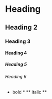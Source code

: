 # Heading
## Heading 2
### Heading 3
#### Heading 4
##### Heading 5
###### Heading 6

* bold *
** italic **
